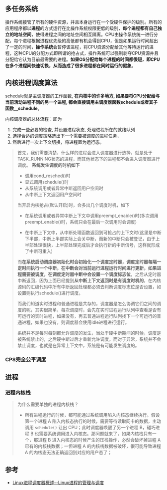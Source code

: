 ## 多任务系统

操作系统接管了所有的硬件资源，并且本身运行在一个受硬件保护的级别。所有的应用程序都以**进程**的方式运行在比操作系统权限更低的级别，**每个进程都有自己独立的地址空间**，使得进程之间的地址空间相互隔离。CPU由操作系统统一进行分配，每个进程根据进程优先级的高低都有机会得到CPU，但是如果运行时间超出了一定的时间，**操作系统**会暂停该进程，将CPU资源分配给其他等待运行的进程，这种CPU的分配方式即所谓的抢占式，操作系统可以强制剥夺CPU资源并且分配给它认为目前最需要的进程。**如果OS分配给每个进程的时间都很短，即CPU在多个进程间快速切换，从而造成了很多进程都在同时运行的假象**。

## 内核进程调度算法

schedule就是主调度器的工作函数, **在内核中的许多地方, 如果要将CPU分配给与当前活动进程不同的另一个进程, 都会直接调用主调度器函数schedule或者其子函数__schedule**。

内核调度器的总体流程：即为

1. 完成一些必要的检查, 并设置进程状态, 处理进程所在的就绪队列
2. 选择合适的调度策略选出下一个需要被调度的进程任务，
3. 然后进行一次上下文切换，将进程置为运行态。

> 首先，我们需要清楚，什么样的进程会进入调度器进行选择，就是处于TASK_RUNNING状态的进程，而其他状态下的进程都不会进入调度器进行调度。
> **系统发生调度的时机如下**
>
> - 调用cond_resched()时
> - 显式调用schedule()时
> - 从系统调用或者异常中断返回用户空间时
> - 从中断上下文返回用户空间时
>
> 当开启内核抢占(默认开启)时，会多出几个调度时机，如下
>
> - 在系统调用或者异常中断上下文中调用preempt_enable()时(多次调用preempt_enable()时，系统只会在最后一次调用时会调度)
>
> - 在中断上下文中，从中断处理函数返回到可抢占的上下文时(这里是中断下半部，中断上半部实际上会关中断，而新的中断只会被登记，由于上半部处理很快，上半部处理完成后才会执行新的中断信号，这样就形成了中断可重入)
>
> 而**在系统启动调度器初始化时会初始化一个调度定时器，调度定时器每隔一定时间执行一个中断，在中断会对当前运行进程运行时间进行更新，如果进程需要被调度，在调度定时器中断中会设置一个调度标志位**，之后从定时器中断返回，因为上面已经提到**从中断上下文返回时是有调度时机的**，在内核源码的汇编代码中所有中断返回处理都必须去判断调度标志位是否设置，如设置则执行schedule()进行调度。
>
> 而我们知道实时进程和普通进程是共存的，调度器是怎么协调它们之间的调度的呢，其实很简单，每次调度时，会先在实时进程运行队列中查看是否有可运行的实时进程，如果没有，再去普通进程运行队列找下一个可运行的普通进程，如果也没有，则调度器会使用idle进程进行运行。
>
> 系统并不是每时每刻都允许调度的发生，当处于硬中断期间的时候，调度是被系统禁止的，之后硬中断过后才重新允许调度。而对于异常，系统并不会禁止调度，也就是在异常上下文中，系统是有可能发生调度的。



### CPS完全公平调度



## 进程

### 进程内核栈

> 为什么需要单独的进程内核栈？
>
> - 所有进程运行的时候，都可能通过系统调用陷入内核态继续执行。假设第一个进程 A 陷入内核态执行的时候，需要等待读取网卡的数据，主动调用 `schedule()` 让出 CPU；此时调度器唤醒了另一个进程 B，碰巧进程 B 也需要系统调用进入内核态。那问题就来了，如果内核栈只有一个，那进程 B 进入内核态的时候产生的压栈操作，必然会破坏掉进程 A 已有的内核栈数据；一但进程 A 的内核栈数据被破坏，很可能导致进程 A 的内核态无法正确返回到对应的用户态了；

## 参考

- [Linux进程调度器概述--Linux进程的管理与调度](https://blog.csdn.net/gatieme/article/details/51699889)

